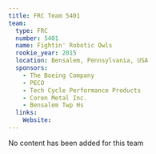 ```yaml
---
title: FRC Team 5401
team:
  type: FRC
  number: 5401
  name: Fightin' Robotic Owls
  rookie_year: 2015
  location: Bensalem, Pennsylvania, USA
  sponsors:
    - The Boeing Company
    - PECO
    - Tech Cycle Performance Products
    - Coren Metal Inc.
    - Bensalem Twp Hs
  links:
    Website: 
---
```

No content has been added for this team